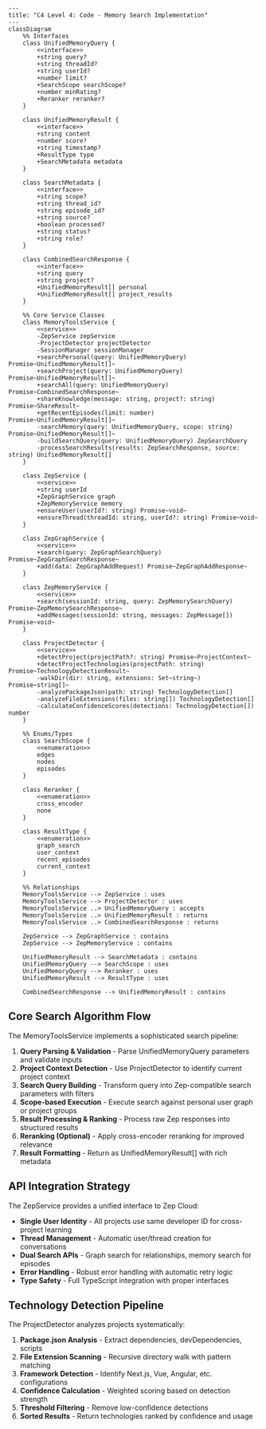 ```mermaid
---
title: "C4 Level 4: Code - Memory Search Implementation"
---
classDiagram
    %% Interfaces
    class UnifiedMemoryQuery {
        <<interface>>
        +string query?
        +string threadId?
        +string userId?
        +number limit?
        +SearchScope searchScope?
        +number minRating?
        +Reranker reranker?
    }
    
    class UnifiedMemoryResult {
        <<interface>>
        +string content
        +number score?
        +string timestamp?
        +ResultType type
        +SearchMetadata metadata
    }
    
    class SearchMetadata {
        <<interface>>
        +string scope?
        +string thread_id?
        +string episode_id?
        +string source?
        +boolean processed?
        +string status?
        +string role?
    }
    
    class CombinedSearchResponse {
        <<interface>>
        +string query
        +string project?
        +UnifiedMemoryResult[] personal
        +UnifiedMemoryResult[] project_results
    }
    
    %% Core Service Classes
    class MemoryToolsService {
        <<service>>
        -ZepService zepService
        -ProjectDetector projectDetector
        -SessionManager sessionManager
        +searchPersonal(query: UnifiedMemoryQuery) Promise~UnifiedMemoryResult[]~
        +searchProject(query: UnifiedMemoryQuery) Promise~UnifiedMemoryResult[]~
        +searchAll(query: UnifiedMemoryQuery) Promise~CombinedSearchResponse~
        +shareKnowledge(message: string, project?: string) Promise~ShareResult~
        +getRecentEpisodes(limit: number) Promise~UnifiedMemoryResult[]~
        -searchMemory(query: UnifiedMemoryQuery, scope: string) Promise~UnifiedMemoryResult[]~
        -buildSearchQuery(query: UnifiedMemoryQuery) ZepSearchQuery
        -processSearchResults(results: ZepSearchResponse, source: string) UnifiedMemoryResult[]
    }
    
    class ZepService {
        <<service>>
        +string userId
        +ZepGraphService graph
        +ZepMemoryService memory
        +ensureUser(userId?: string) Promise~void~
        +ensureThread(threadId: string, userId?: string) Promise~void~
    }
    
    class ZepGraphService {
        <<service>>
        +search(query: ZepGraphSearchQuery) Promise~ZepGraphSearchResponse~
        +add(data: ZepGraphAddRequest) Promise~ZepGraphAddResponse~
    }
    
    class ZepMemoryService {
        <<service>>
        +search(sessionId: string, query: ZepMemorySearchQuery) Promise~ZepMemorySearchResponse~
        +addMessages(sessionId: string, messages: ZepMessage[]) Promise~void~
    }
    
    class ProjectDetector {
        <<service>>
        +detectProject(projectPath?: string) Promise~ProjectContext~
        +detectProjectTechnologies(projectPath: string) Promise~TechnologyDetectionResult~
        -walkDir(dir: string, extensions: Set~string~) Promise~string[]~
        -analyzePackageJson(path: string) TechnologyDetection[]
        -analyzeFileExtensions(files: string[]) TechnologyDetection[]
        -calculateConfidenceScores(detections: TechnologyDetection[]) number
    }
    
    %% Enums/Types
    class SearchScope {
        <<enumeration>>
        edges
        nodes
        episodes
    }
    
    class Reranker {
        <<enumeration>>
        cross_encoder
        none
    }
    
    class ResultType {
        <<enumeration>>
        graph_search
        user_context
        recent_episodes
        current_context
    }
    
    %% Relationships
    MemoryToolsService --> ZepService : uses
    MemoryToolsService --> ProjectDetector : uses
    MemoryToolsService ..> UnifiedMemoryQuery : accepts
    MemoryToolsService ..> UnifiedMemoryResult : returns
    MemoryToolsService ..> CombinedSearchResponse : returns
    
    ZepService --> ZepGraphService : contains
    ZepService --> ZepMemoryService : contains
    
    UnifiedMemoryResult --> SearchMetadata : contains
    UnifiedMemoryQuery --> SearchScope : uses
    UnifiedMemoryQuery --> Reranker : uses
    UnifiedMemoryResult --> ResultType : uses
    
    CombinedSearchResponse --> UnifiedMemoryResult : contains
```

## Core Search Algorithm Flow

The MemoryToolsService implements a sophisticated search pipeline:

1. **Query Parsing & Validation** - Parse UnifiedMemoryQuery parameters and validate inputs
2. **Project Context Detection** - Use ProjectDetector to identify current project context
3. **Search Query Building** - Transform query into Zep-compatible search parameters with filters
4. **Scope-based Execution** - Execute search against personal user graph or project groups
5. **Result Processing & Ranking** - Process raw Zep responses into structured results
6. **Reranking (Optional)** - Apply cross-encoder reranking for improved relevance
7. **Result Formatting** - Return as UnifiedMemoryResult[] with rich metadata

## API Integration Strategy

The ZepService provides a unified interface to Zep Cloud:

- **Single User Identity** - All projects use same developer ID for cross-project learning
- **Thread Management** - Automatic user/thread creation for conversations
- **Dual Search APIs** - Graph search for relationships, memory search for episodes  
- **Error Handling** - Robust error handling with automatic retry logic
- **Type Safety** - Full TypeScript integration with proper interfaces

## Technology Detection Pipeline

The ProjectDetector analyzes projects systematically:

1. **Package.json Analysis** - Extract dependencies, devDependencies, scripts
2. **File Extension Scanning** - Recursive directory walk with pattern matching
3. **Framework Detection** - Identify Next.js, Vue, Angular, etc. configurations
4. **Confidence Calculation** - Weighted scoring based on detection strength
5. **Threshold Filtering** - Remove low-confidence detections
6. **Sorted Results** - Return technologies ranked by confidence and usage